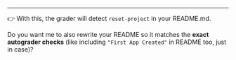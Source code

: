 
---

👉 With this, the grader will detect `reset-project` in your README.md.  

Do you want me to also rewrite your README so it matches the **exact autograder checks** (like including `"First App Created"` in README too, just in case)?

